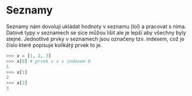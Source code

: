 # Seznamy

Seznamy nám dovolují ukládat hodnoty v seznamu (lol) a pracovat s nima.
Datové typy v seznamech se sice můžou lišit ale je lepší aby všechny
byly stejné. Jednotlivé prvky v seznamech jsou označeny tzv. indexem, 
což je číslo které popisuje kolikátý prvek to je.

```python
>>> x = [1, 2, 3]
>>> x[0] # prvek v x s indexem 0
1
>>> x[1]
2
>>> x[2]
3
```

